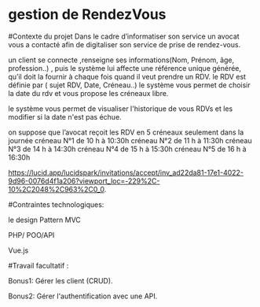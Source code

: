 # gestion de RendezVous

#Contexte du projet
Dans le cadre d’informatiser son service un avocat vous a contacté afin de digitaliser son service de prise de rendez-vous.

un client se connecte ,renseigne ses informations(Nom, Prénom, âge, profession..) , puis le système lui affecte une référence unique générée, qu’il doit la fournir à chaque fois quand il veut prendre un RDV. le RDV est définie par ( sujet RDV, Date, Créneau..) le système vous permet de choisir la date du rdv et vous propose les créneaux libre.

le système vous permet de visualiser l'historique de vous RDVs et les modifier si la date n'est pas échue.

on suppose que l’avocat reçoit les RDV en 5 créneaux seulement dans la journée créneau N°1 de 10 h à 10:30h créneau N°2 de 11 h à 11:30h créneau N°3 de 14 h à 14:30h créneau N°4 de 15 h à 15:30h créneau N°5 de 16 h à 16:30h

https://lucid.app/lucidspark/invitations/accept/inv_ad22da81-17e1-4022-9d96-0076d4f1a206?viewport_loc=-229%2C-10%2C2048%2C963%2C0_0.

#Contraintes technologiques:

le design Pattern MVC

PHP/ POO/API

Vue.js


#Travail facultatif :

Bonus1: Gérer les client (CRUD).

Bonus2: Gérer l'authentification avec une API.

